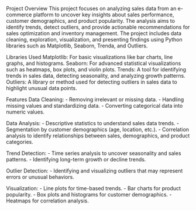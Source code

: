 Project Overview
This project focuses on analyzing sales data from an e-commerce platform to uncover key insights about sales performance, customer demographics, and product popularity. The analysis aims to identify trends, detect outliers, and provide actionable recommendations for sales optimization and inventory management. The project includes data cleaning, exploration, visualization, and presenting findings using Python libraries such as Matplotlib, Seaborn, Trenda, and Outliers.

 Libraries Used
Matplotlib: For basic visualizations like bar charts, line graphs, and histograms.
Seaborn: For advanced statistical visualizations such as heatmaps, box plots, and violin plots.
Trends: A tool for identifying trends in sales data, detecting seasonality, and analyzing growth patterns.
Outliers: A library or method used for detecting outliers in sales data to highlight unusual data points.

Features
Data Cleaning: 
    - Removing irrelevant or missing data.
    - Handling missing values and standardizing data.
    - Converting categorical data into numeric values.
    
Data Analysis:
    - Descriptive statistics to understand sales data trends.
    - Segmentation by customer demographics (age, location, etc.).
    - Correlation analysis to identify relationships between sales, demographics, and product categories.

Trend Detection:
    - Time series analysis to uncover seasonality and sales patterns.
    - Identifying long-term growth or decline trends.

Outlier Detection:
    - Identifying and visualizing outliers that may represent errors or unusual behaviors.
  
Visualization:
    - Line plots for time-based trends.
    - Bar charts for product popularity.
    - Box plots and histograms for customer demographics.
    - Heatmaps for correlation analysis.

